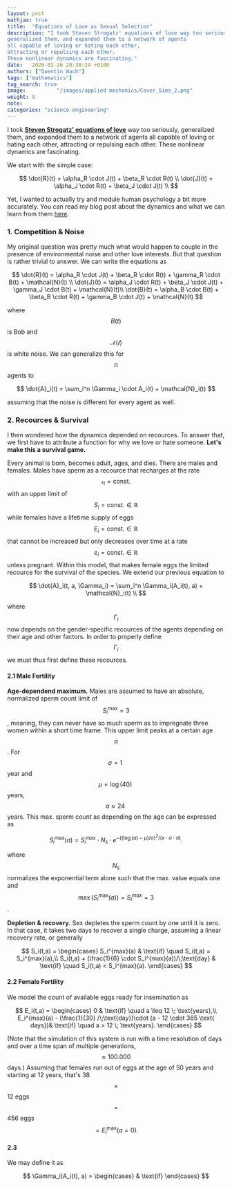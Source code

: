 ```yaml
---
layout: post
mathjax: true
title:  "Equations of Love as Sexual Selection"
description: "I took Steven Strogatz' equations of love way too seriously, 
generalized them, and expanded them to a network of agents
all capable of loving or hating each other,
attracting or repulsing each other.
These nonlinear dynamics are fascinating."
date:   2026-02-26 20:38:24 +0100
authors: ["Quentin Wach"]
tags: ["mathematics"]
tag_search: true
image:          "/images/applied mechanics/Cover_Sims_2.png"
weight: 0
note:
categories: "science-engineering"
---
```


I took [**Steven Strogatz' equations of love**]() way too seriously, 
generalized them, and expanded them to a network of agents
all capable of loving or hating each other,
attracting or repulsing each other.
These nonlinear dynamics are fascinating.

We start with the simple case:

$$
\dot{R}(t) = \alpha_R \cdot J(t) + \beta_R \cdot R(t) \\
\dot{J}(t) = \alpha_J \cdot R(t) + \beta_J \cdot J(t) \\
$$

Yet, I wanted to actually try and module human psychology a bit more accurately. You can read my blog post about the dynamics and what we can learn from them [here](https://quentinwach.com/science_and_engineering). 

### 1. Competition & Noise
My original question was pretty much what would happen to couple in the presence of environmental noise and other love interests. But that question is rather trivial to answer. We can write the equations as

$$
\dot{R}(t) = \alpha_R \cdot J(t) + \beta_R \cdot R(t) + \gamma_R \cdot B(t) + \mathcal{N}(t) \\
\dot{J}(t) = \alpha_J \cdot R(t) + \beta_J \cdot J(t) + \gamma_J \cdot B(t) + \mathcal{N}(t)\\
\dot{B}(t) = \alpha_B \cdot B(t) + \beta_B \cdot R(t) + \gamma_B \cdot J(t) + \mathcal{N}(t)
$$

where $$B(t)$$ is Bob and $$\mathcal{N(t)}$$ is white noise. We can generalize this for $$n$$ agents to 

$$
\dot{A}_i(t) = \sum_i^n \Gamma_i \cdot A_i(t) + \mathcal{N}_i(t)
$$

assuming that the noise is different for every agent as well.

### 2. Recources & Survival
I then wondered how the dynamics depended on recources.
To answer that, we first have to attribute a function for why we love or hate someone.
**Let's make this a survival game.**

Every animal is born, becomes adult, ages, and dies. There are males and females. Males have sperm as a recource that recharges at the rate $$\mathcal{s}_i = \text{const.}$$ with an upper limit of $$S_i = \text{const.} \in \mathbb{R}$$ while females have a lifetime supply of eggs $$E_i = \text{const.} \in \mathbb{R}$$ that cannot be increased but only decreases over time at a rate $$e_i = \text{const.} \in \mathbb{R}$$ unless pregnant. Within this model, that makes female eggs the limited recource for the survival of the species. We extend our previous equation to

$$
\dot{A}_i(t, a, \Gamma_i) = \sum_i^n \Gamma_i(A_i(t), a) + \mathcal{N}_i(t) \\
$$

where $$\Gamma_i$$ now depends on the gender-specific recources of the agents depending on their age and other factors. In order to properly define $$\Gamma_i$$ we must thus first define these recources.

#### 2.1 Male Fertility
**Age-dependend maximum.** Males are assumed to have an absolute, normalized sperm count limit of $$S_i^{\text{max}} = 3$$, meaning, they can never have so much sperm as to impregnate three women within a short time frame. This upper limit peaks at a certain age $$a$$. For $$\sigma = 1\;$$year and $$\mu = \log(40)\;$$ years, $$a \approx 24\;$$ years.
This max. sperm count as depending on the age can be expressed as

$$
S_i^{\text{max}}(a) = S_i^{\text{max}} \cdot N_s \cdot e^{- ((\log(a) - \mu)/\sigma)^2 / (x \cdot \sigma \cdot \pi)}.
$$

where $$N_s$$ normalizes the exponential term alone such that the max. value equals one and $$\max(S_i^{\text{max}}(a)) = S_i^{max} = 3$$.

**Depletion & recovery.** Sex depletes the sperm count by one until it is zero. In that case, it takes two days to recover a single charge, assuming a linear recovery rate, or generally

$$
S_i(t,a) =
\begin{cases}
S_i^{max}(a) & \text{if} \quad S_i(t,a) = S_i^{max}(a),\\
S_i(t,a)  + (\frac{1}{6} \cdot S_i^{max}(a))/\;\text{day} & \text{if} \quad S_i(t,a) < S_i^{max}(a).
\end{cases}
$$

#### 2.2 Female Fertility
We model the count of available eggs ready for insemination as

$$
E_i(t,a) =
\begin{cases}
0 & \text{if} \quad a \leq 12 \; \text{years},\\
E_i^{max}(a)  - (\frac{1}{30} /\;\text{day})\cdot (a - 12 \cdot 365 \text{ days})& \text{if} \quad a > 12 \; \text{years}.
\end{cases}
$$

(Note that the simulation of this system is run with a time resolution of days and over a time span of multiple generations, $$\approx 100.000 \;$$days.)
Assuming that females run out of eggs at the age of 50 years and starting at 12 years, that's 38 $$\times$$ 12 eggs $$=$$ 456 eggs $$= E_i^{\text{max}}(a=0).$$

#### 2.3 
We may define it as

$$
\Gamma_i(A_i(t), a) = \begin{cases}
        & \text{if}
\end{cases}
$$


